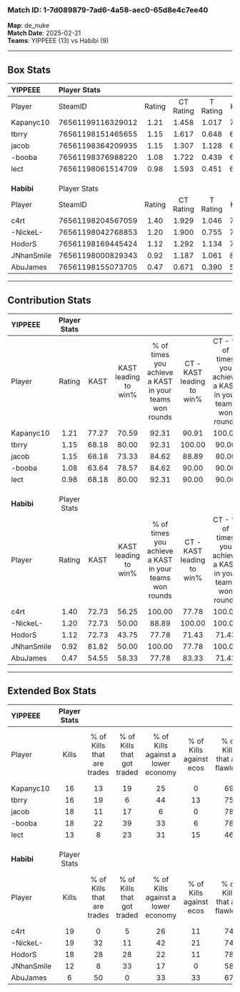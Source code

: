 ### Match ID: 1-7d089879-7ad6-4a58-aec0-65d8e4c7ee40  
**Map**: de_nuke  
**Match Date**: 2025-02-21  
**Teams**: YIPPEEE (13) vs Habibi (9)  

---  

## Box Stats  

| **YIPPEEE** | Player Stats      |        |           |          |       |       |       |         |        |      |     |
| :- | :- | :-: | :-: | :-: | :-: | :-: | :-: | :-: | :-: | :-: | :-: |
| Player      | SteamID           | Rating | CT Rating | T Rating | KAST  |  ADR  | Kills | Assists | Deaths | K/D  | HS% |
| Kapanyc10   | 76561199116329012 |  1.21  |   1.458   |  1.017   | 77.27 | 72.5  |  16   |    3    |   12   | 1.33 | 56  |
| tbrry       | 76561198151465655 |  1.15  |   1.617   |  0.648   | 68.18 | 86.7  |  16   |    5    |   14   | 1.14 | 56  |
| jacob       | 76561198364209935 |  1.15  |   1.307   |  1.128   | 68.18 | 73.9  |  18   |    3    |   15   | 1.20 | 55  |
| -booba      | 76561198376988220 |  1.08  |   1.722   |  0.439   | 63.64 | 79.3  |  18   |    2    |   17   | 1.06 | 50  |
| lect        | 76561198061514709 |  0.98  |   1.593   |  0.451   | 68.18 | 80.6  |  13   |    8    |   16   | 0.81 | 46  |
|             |                   |        |           |          |       |       |       |         |        |      |     |
|             |                   |        |           |          |       |       |       |         |        |      |     |
|             |                   |        |           |          |       |       |       |         |        |      |     |
| **Habibi**  | Player Stats      |        |           |          |       |       |       |         |        |      |     |
| Player      | SteamID           | Rating | CT Rating | T Rating | KAST  |  ADR  | Kills | Assists | Deaths | K/D  | HS% |
| c4rt        | 76561198204567059 |  1.40  |   1.929   |  1.046   | 72.73 | 114.1 |  19   |    7    |   14   | 1.36 | 68  |
| -NickeL-    | 76561198042768853 |  1.20  |   1.900   |  0.755   | 72.73 | 79.3  |  19   |    4    |   17   | 1.12 | 47  |
| HodorS      | 76561198169445424 |  1.12  |   1.292   |  1.134   | 72.73 | 61.6  |  18   |    3    |   16   | 1.13 | 33  |
| JNhanSmile  | 76561198000829343 |  0.92  |   1.187   |  1.061   | 81.82 | 67.7  |  12   |    3    |   18   | 0.67 | 66  |
| AbuJames    | 76561198155073705 |  0.47  |   0.671   |  0.390   | 54.55 | 43.0  |   6   |    5    |   16   | 0.38 | 50  |
---  

## Contribution Stats  

| **YIPPEEE** | Player Stats |       |                      |                                                        |                           |                                                             |                          |                                                            |
| :- | :-: | :-: | :-: | :-: | :-: | :-: | :-: | :-: |
| Player      |    Rating    | KAST  | KAST leading to win% | % of times you achieve a KAST in your teams won rounds | CT - KAST leading to win% | CT - % of times you achieve a KAST in your teams won rounds | T - KAST leading to win% | T - % of times you achieve a KAST in your teams won rounds |
| Kapanyc10   |     1.21     | 77.27 |        70.59         |                         92.31                          |           90.91           |                           100.00                            |          33.33           |                           66.67                            |
| tbrry       |     1.15     | 68.18 |        80.00         |                         92.31                          |          100.00           |                            90.00                            |          50.00           |                           100.00                           |
| jacob       |     1.15     | 68.18 |        73.33         |                         84.62                          |           88.89           |                            80.00                            |          50.00           |                           100.00                           |
| -booba      |     1.08     | 63.64 |        78.57         |                         84.62                          |           90.00           |                            90.00                            |          50.00           |                           66.67                            |
| lect        |     0.98     | 68.18 |        80.00         |                         92.31                          |           90.00           |                            90.00                            |          60.00           |                           100.00                           |
|             |              |       |                      |                                                        |                           |                                                             |                          |                                                            |
|             |              |       |                      |                                                        |                           |                                                             |                          |                                                            |
|             |              |       |                      |                                                        |                           |                                                             |                          |                                                            |
| **Habibi**  | Player Stats |       |                      |                                                        |                           |                                                             |                          |                                                            |
| Player      |    Rating    | KAST  | KAST leading to win% | % of times you achieve a KAST in your teams won rounds | CT - KAST leading to win% | CT - % of times you achieve a KAST in your teams won rounds | T - KAST leading to win% | T - % of times you achieve a KAST in your teams won rounds |
| c4rt        |     1.40     | 72.73 |        56.25         |                         100.00                         |           77.78           |                           100.00                            |          28.57           |                           100.00                           |
| -NickeL-    |     1.20     | 72.73 |        50.00         |                         88.89                          |          100.00           |                           100.00                            |          11.11           |                           50.00                            |
| HodorS      |     1.12     | 72.73 |        43.75         |                         77.78                          |           71.43           |                            71.43                            |          22.22           |                           100.00                           |
| JNhanSmile  |     0.92     | 81.82 |        50.00         |                         100.00                         |           77.78           |                           100.00                            |          22.22           |                           100.00                           |
| AbuJames    |     0.47     | 54.55 |        58.33         |                         77.78                          |           83.33           |                            71.43                            |          33.33           |                           100.00                           |
---  

## Extended Box Stats  

| **YIPPEEE** | Player Stats |                            |                            |                                    |                         |                              |                                 |        |                             |                                     |                          |                               |                            |
| :- | :-: | :-: | :-: | :-: | :-: | :-: | :-: | :-: | :-: | :-: | :-: | :-: | :-: |
| Player      |    Kills     | % of Kills that are trades | % of Kills that got traded | % of Kills against a lower economy | % of Kills against ecos | % of Kills that are flawless | % of Kills that are close duels | Deaths | % of Deaths that get traded | % of Deaths against a lower economy | % of Deaths against ecos | % of Deaths that are flawless | % of Deaths that are close |
| Kapanyc10   |      16      |             13             |             19             |                 25                 |            0            |              69              |                0                |   12   |             17              |                  8                  |            0             |              83               |             0              |
| tbrry       |      16      |             19             |             6              |                 44                 |           13            |              75              |                0                |   14   |              7              |                 14                  |            7             |              57               |             0              |
| jacob       |      18      |             11             |             17             |                 6                  |            0            |              78              |                6                |   15   |             20              |                 27                  |            7             |              67               |             7              |
| -booba      |      18      |             22             |             39             |                 33                 |            6            |              78              |                6                |   17   |             12              |                 18                  |            0             |              82               |             6              |
| lect        |      13      |             8              |             23             |                 31                 |           15            |              46              |                0                |   16   |             25              |                 19                  |            0             |              63               |             0              |
|             |              |                            |                            |                                    |                         |                              |                                 |        |                             |                                     |                          |                               |                            |
|             |              |                            |                            |                                    |                         |                              |                                 |        |                             |                                     |                          |                               |                            |
|             |              |                            |                            |                                    |                         |                              |                                 |        |                             |                                     |                          |                               |                            |
| **Habibi**  | Player Stats |                            |                            |                                    |                         |                              |                                 |        |                             |                                     |                          |                               |                            |
| Player      |    Kills     | % of Kills that are trades | % of Kills that got traded | % of Kills against a lower economy | % of Kills against ecos | % of Kills that are flawless | % of Kills that are close duels | Deaths | % of Deaths that get traded | % of Deaths against a lower economy | % of Deaths against ecos | % of Deaths that are flawless | % of Deaths that are close |
| c4rt        |      19      |             0              |             5              |                 26                 |           11            |              74              |                0                |   14   |             14              |                 14                  |            0             |              71               |             14             |
| -NickeL-    |      19      |             32             |             11             |                 42                 |           21            |              74              |                0                |   17   |             18              |                 18                  |            6             |              71               |             0              |
| HodorS      |      18      |             28             |             28             |                 22                 |           11            |              78              |                6                |   16   |             19              |                 13                  |            6             |              69               |             0              |
| JNhanSmile  |      12      |             8              |             33             |                 17                 |            0            |              58              |                0                |   18   |             44              |                 17                  |            6             |              61               |             0              |
| AbuJames    |      6       |             50             |             0              |                 33                 |           33            |              67              |               17                |   16   |              6              |                 19                  |            6             |              88               |             0              |
